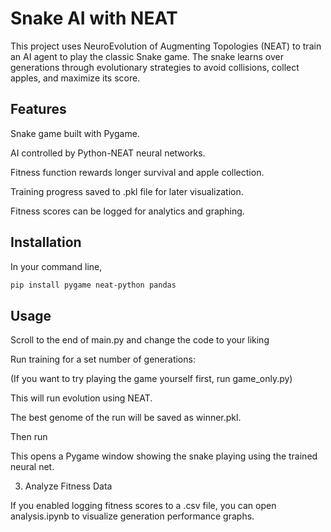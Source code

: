 # Snake AI with NEAT

This project uses NeuroEvolution of Augmenting Topologies (NEAT) to train an AI agent to play the classic Snake game. The snake learns over generations through evolutionary strategies to avoid collisions, collect apples, and maximize its score.

## Features

Snake game built with Pygame.

AI controlled by Python-NEAT neural networks.

Fitness function rewards longer survival and apple collection.

Training progress saved to .pkl file for later visualization.

Fitness scores can be logged for analytics and graphing.

## Installation

In your command line, 

``` bash
pip install pygame neat-python pandas
```

## Usage

Scroll to the end of main.py and change the code to your liking

Run training for a set number of generations:

(If you want to try playing the game yourself first, run game_only.py)

This will run evolution using NEAT.

The best genome of the run will be saved as winner.pkl.

Then run 




This opens a Pygame window showing the snake playing using the trained neural net.

3. Analyze Fitness Data

If you enabled logging fitness scores to a .csv file, you can open analysis.ipynb to visualize generation performance graphs.
